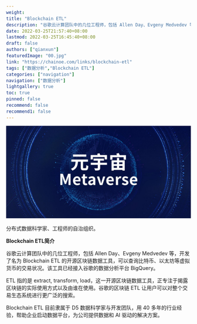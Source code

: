 ```yaml
---
weight: 
title: "Blockchain ETL"
description: "谷歌云计算团队中的几位工程师，包括 Allen Day、Evgeny Medvedev 等，开发了名为 Blockchain ETL 的开源区块链数据工具，可以查询比特币、以太坊等虚拟货币的交易状况"
date: 2022-03-25T21:57:40+08:00
lastmod: 2022-03-25T16:45:40+08:00
draft: false
authors: ["qianxun"]
featuredImage: "00.jpg"
link: "https://chainoe.com/links/blockchain-etl"
tags: ["数据分析","Blockchain ETL"]
categories: ["navigation"]
navigation: ["数据分析"]
lightgallery: true
toc: true
pinned: false
recommend: false
recommend1: false
---
```


![](00.jpg)

分布式数据科学家、工程师的自治组织。

**Blockchain ETL简介**

谷歌云计算团队中的几位工程师，包括 Allen Day、Evgeny Medvedev 等，开发了名为 Blockchain ETL 的开源区块链数据工具，可以查询比特币、以太坊等虚拟货币的交易状况。该工具已经接入谷歌的数据分析平台 BigQuery。

ETL 指的是 extract, transform, load，这一开源区块链数据工具，正专注于揭露区块链的实际使用方式以及由谁在使用。谷歌的区块链 ETL 让用户可以对整个交易生态系统进行更广泛的搜索。

Blockchain ETL 目前隶属于 D5 数据科学家与开发团队，用 40 多年的行业经验，帮助企业启动数据平台，为公司提供数据和 AI 驱动的解决方案。

